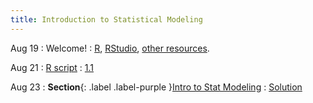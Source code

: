 ```yaml
---
title: Introduction to Statistical Modeling
---
```


Aug 19
: Welcome!
  : [R](), [RStudio](), [other resources]().

Aug 21
: [R script](#)
  : [1.1](#)

Aug 23
: **Section**{: .label .label-purple }[Intro to Stat Modeling](#)
  : [Solution](#)
